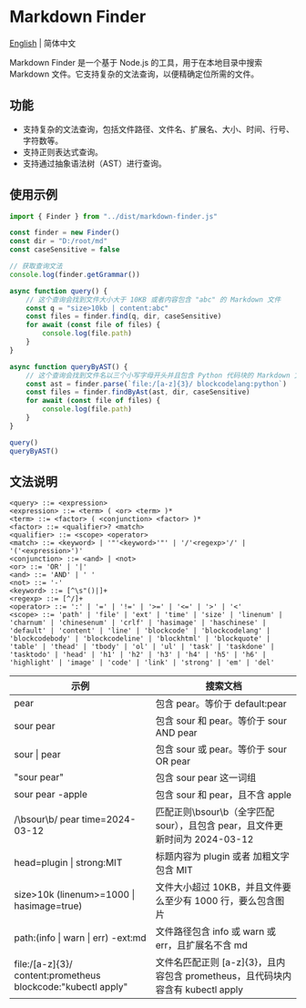 #  Markdown Finder

[English](https://github.com/obgnail/markdown-finder/blob/master/README.md) | 简体中文

Markdown Finder 是一个基于 Node.js 的工具，用于在本地目录中搜索 Markdown 文件。它支持复杂的文法查询，以便精确定位所需的文件。



## 功能

- 支持复杂的文法查询，包括文件路径、文件名、扩展名、大小、时间、行号、字符数等。
- 支持正则表达式查询。
- 支持通过抽象语法树（AST）进行查询。



## 使用示例

```javascript
import { Finder } from "../dist/markdown-finder.js"

const finder = new Finder()
const dir = "D:/root/md"
const caseSensitive = false

// 获取查询文法
console.log(finder.getGrammar())

async function query() {
    // 这个查询会找到文件大小大于 10KB 或者内容包含 "abc" 的 Markdown 文件
    const q = "size>10kb | content:abc"
    const files = finder.find(q, dir, caseSensitive)
    for await (const file of files) {
        console.log(file.path)
    }
}

async function queryByAST() {
    // 这个查询会找到文件名以三个小写字母开头并且包含 Python 代码块的 Markdown 文件
    const ast = finder.parse(`file:/[a-z]{3}/ blockcodelang:python`)
    const files = finder.findByAst(ast, dir, caseSensitive)
    for await (const file of files) {
        console.log(file.path)
    }
}

query()
queryByAST()
```



## 文法说明

```
<query> ::= <expression>
<expression> ::= <term> ( <or> <term> )*
<term> ::= <factor> ( <conjunction> <factor> )*
<factor> ::= <qualifier>? <match>
<qualifier> ::= <scope> <operator>
<match> ::= <keyword> | '"'<keyword>'"' | '/'<regexp>'/' | '('<expression>')'
<conjunction> ::= <and> | <not>
<or> ::= 'OR' | '|'
<and> ::= 'AND' | ' '
<not> ::= '-'
<keyword> ::= [^\s"()|]+
<regexp> ::= [^/]+
<operator> ::= ':' | '=' | '!=' | '>=' | '<=' | '>' | '<'
<scope> ::= 'path' | 'file' | 'ext' | 'time' | 'size' | 'linenum' | 'charnum' | 'chinesenum' | 'crlf' | 'hasimage' | 'haschinese' | 'default' | 'content' | 'line' | 'blockcode' | 'blockcodelang' | 'blockcodebody' | 'blockcodeline' | 'blockhtml' | 'blockquote' | 'table' | 'thead' | 'tbody' | 'ol' | 'ul' | 'task' | 'taskdone' | 'tasktodo' | 'head' | 'h1' | 'h2' | 'h3' | 'h4' | 'h5' | 'h6' | 'highlight' | 'image' | 'code' | 'link' | 'strong' | 'em' | 'del'
```

| 示例                                                         | 搜索文档                                                     |
| ------------------------------------------------------------ | ------------------------------------------------------------ |
| pear                                                         | 包含 pear。等价于 default:pear                               |
| sour pear                                                    | 包含 sour 和 pear。等价于 sour AND pear                      |
| sour \| pear                                                 | 包含 sour 或 pear。等价于 sour OR pear                       |
| "sour pear"                                                  | 包含 sour pear 这一词组                                      |
| sour pear -apple                                             | 包含 sour 和 pear，且不含 apple                              |
| /\bsour\b/ pear time=2024-03-12                              | 匹配正则\bsour\b（全字匹配sour），且包含 pear，且文件更新时间为 2024-03-12 |
| head=plugin \| strong:MIT                                    | 标题内容为 plugin 或者 加粗文字包含 MIT                      |
| size>10k (linenum>=1000 \| hasimage=true)                    | 文件大小超过 10KB，并且文件要么至少有 1000 行，要么包含图片  |
| path:(info \| warn \| err) -ext:md                           | 文件路径包含 info 或 warn 或 err，且扩展名不含 md            |
| file:/[a-z]{3}/ content:prometheus blockcode:"kubectl apply" | 文件名匹配正则 [a-z]{3}，且内容包含 prometheus，且代码块内容含有 kubectl apply |


